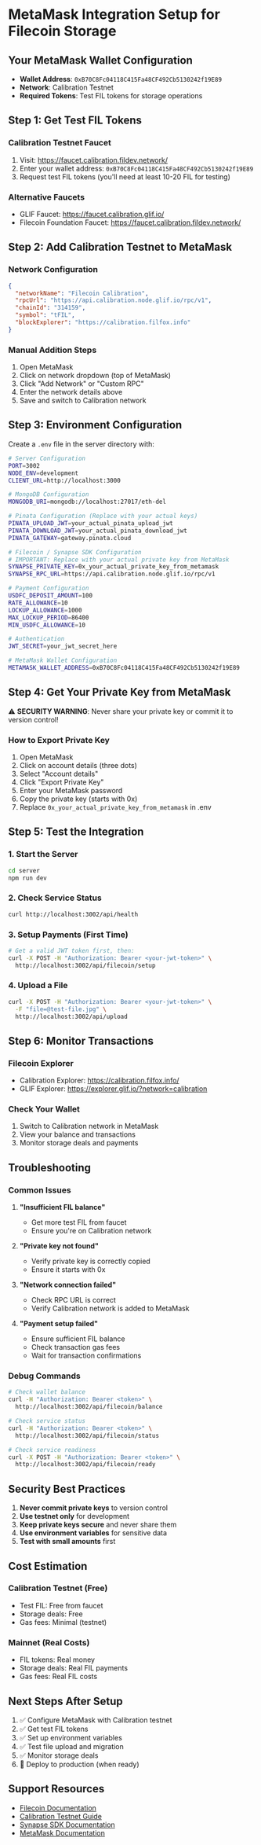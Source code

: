 # MetaMask Integration Setup for Filecoin Storage

## Your MetaMask Wallet Configuration
- **Wallet Address**: `0xB70C8Fc04118C415Fa48CF492Cb5130242f19E89`
- **Network**: Calibration Testnet
- **Required Tokens**: Test FIL tokens for storage operations

## Step 1: Get Test FIL Tokens

### Calibration Testnet Faucet
1. Visit: https://faucet.calibration.fildev.network/
2. Enter your wallet address: `0xB70C8Fc04118C415Fa48CF492Cb5130242f19E89`
3. Request test FIL tokens (you'll need at least 10-20 FIL for testing)

### Alternative Faucets
- GLIF Faucet: https://faucet.calibration.glif.io/
- Filecoin Foundation Faucet: https://faucet.calibration.fildev.network/

## Step 2: Add Calibration Testnet to MetaMask

### Network Configuration
```json
{
  "networkName": "Filecoin Calibration",
  "rpcUrl": "https://api.calibration.node.glif.io/rpc/v1",
  "chainId": "314159",
  "symbol": "tFIL",
  "blockExplorer": "https://calibration.filfox.info"
}
```

### Manual Addition Steps
1. Open MetaMask
2. Click on network dropdown (top of MetaMask)
3. Click "Add Network" or "Custom RPC"
4. Enter the network details above
5. Save and switch to Calibration network

## Step 3: Environment Configuration

Create a `.env` file in the server directory with:

```bash
# Server Configuration
PORT=3002
NODE_ENV=development
CLIENT_URL=http://localhost:3000

# MongoDB Configuration
MONGODB_URI=mongodb://localhost:27017/eth-del

# Pinata Configuration (Replace with your actual keys)
PINATA_UPLOAD_JWT=your_actual_pinata_upload_jwt
PINATA_DOWNLOAD_JWT=your_actual_pinata_download_jwt
PINATA_GATEWAY=gateway.pinata.cloud

# Filecoin / Synapse SDK Configuration
# IMPORTANT: Replace with your actual private key from MetaMask
SYNAPSE_PRIVATE_KEY=0x_your_actual_private_key_from_metamask
SYNAPSE_RPC_URL=https://api.calibration.node.glif.io/rpc/v1

# Payment Configuration
USDFC_DEPOSIT_AMOUNT=100
RATE_ALLOWANCE=10
LOCKUP_ALLOWANCE=1000
MAX_LOCKUP_PERIOD=86400
MIN_USDFC_ALLOWANCE=10

# Authentication
JWT_SECRET=your_jwt_secret_here

# MetaMask Wallet Configuration
METAMASK_WALLET_ADDRESS=0xB70C8Fc04118C415Fa48CF492Cb5130242f19E89
```

## Step 4: Get Your Private Key from MetaMask

⚠️ **SECURITY WARNING**: Never share your private key or commit it to version control!

### How to Export Private Key
1. Open MetaMask
2. Click on account details (three dots)
3. Select "Account details"
4. Click "Export Private Key"
5. Enter your MetaMask password
6. Copy the private key (starts with 0x)
7. Replace `0x_your_actual_private_key_from_metamask` in .env

## Step 5: Test the Integration

### 1. Start the Server
```bash
cd server
npm run dev
```

### 2. Check Service Status
```bash
curl http://localhost:3002/api/health
```

### 3. Setup Payments (First Time)
```bash
# Get a valid JWT token first, then:
curl -X POST -H "Authorization: Bearer <your-jwt-token>" \
  http://localhost:3002/api/filecoin/setup
```

### 4. Upload a File
```bash
curl -X POST -H "Authorization: Bearer <your-jwt-token>" \
  -F "file=@test-file.jpg" \
  http://localhost:3002/api/upload
```

## Step 6: Monitor Transactions

### Filecoin Explorer
- Calibration Explorer: https://calibration.filfox.info/
- GLIF Explorer: https://explorer.glif.io/?network=calibration

### Check Your Wallet
1. Switch to Calibration network in MetaMask
2. View your balance and transactions
3. Monitor storage deals and payments

## Troubleshooting

### Common Issues

1. **"Insufficient FIL balance"**
   - Get more test FIL from faucet
   - Ensure you're on Calibration network

2. **"Private key not found"**
   - Verify private key is correctly copied
   - Ensure it starts with 0x

3. **"Network connection failed"**
   - Check RPC URL is correct
   - Verify Calibration network is added to MetaMask

4. **"Payment setup failed"**
   - Ensure sufficient FIL balance
   - Check transaction gas fees
   - Wait for transaction confirmations

### Debug Commands

```bash
# Check wallet balance
curl -H "Authorization: Bearer <token>" \
  http://localhost:3002/api/filecoin/balance

# Check service status
curl -H "Authorization: Bearer <token>" \
  http://localhost:3002/api/filecoin/status

# Check service readiness
curl -X POST -H "Authorization: Bearer <token>" \
  http://localhost:3002/api/filecoin/ready
```

## Security Best Practices

1. **Never commit private keys** to version control
2. **Use testnet only** for development
3. **Keep private keys secure** and never share them
4. **Use environment variables** for sensitive data
5. **Test with small amounts** first

## Cost Estimation

### Calibration Testnet (Free)
- Test FIL: Free from faucet
- Storage deals: Free
- Gas fees: Minimal (testnet)

### Mainnet (Real Costs)
- FIL tokens: Real money
- Storage deals: Real FIL payments
- Gas fees: Real FIL costs

## Next Steps After Setup

1. ✅ Configure MetaMask with Calibration testnet
2. ✅ Get test FIL tokens
3. ✅ Set up environment variables
4. ✅ Test file upload and migration
5. ✅ Monitor storage deals
6. 🔄 Deploy to production (when ready)

## Support Resources

- [Filecoin Documentation](https://docs.filecoin.io/)
- [Calibration Testnet Guide](https://docs.filecoin.io/networks/calibration/)
- [Synapse SDK Documentation](https://docs.filoz.io/)
- [MetaMask Documentation](https://docs.metamask.io/)


